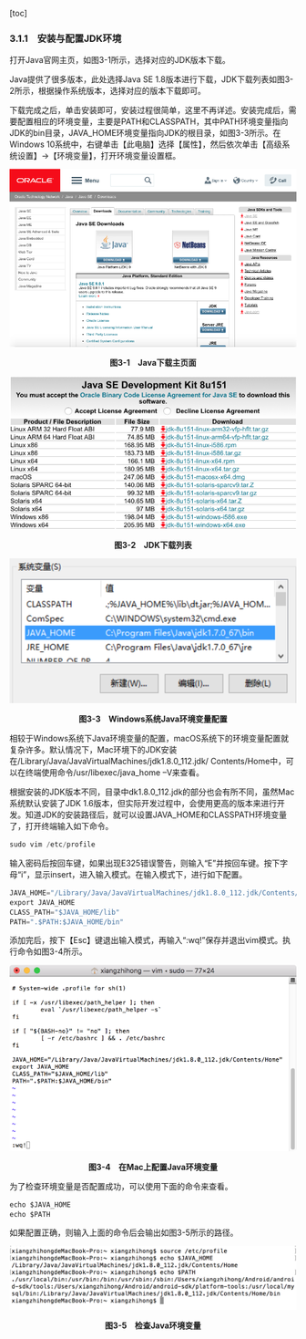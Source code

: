 [toc]

### 3.1.1　安装与配置JDK环境

打开Java官网主页，如图3-1所示，选择对应的JDK版本下载。

Java提供了很多版本，此处选择Java SE 1.8版本进行下载，JDK下载列表如图3-2所示，根据操作系统版本，选择对应的版本下载即可。

下载完成之后，单击安装即可，安装过程很简单，这里不再详述。安装完成后，需要配置相应的环境变量，主要是PATH和CLASSPATH，其中PATH环境变量指向JDK的bin目录，JAVA_HOME环境变量指向JDK的根目录，如图3-3所示。在Windows 10系统中，右键单击【此电脑】选择【属性】，然后依次单击【高级系统设置】→【环境变量】，打开环境变量设置框。

![18.png](./images/18.png)
<center class="my_markdown"><b class="my_markdown">图3-1　Java下载主页面</b></center>

![19.png](./images/19.png)
<center class="my_markdown"><b class="my_markdown">图3-2　JDK下载列表</b></center>

![20.png](./images/20.png)
<center class="my_markdown"><b class="my_markdown">图3-3　Windows系统Java环境变量配置</b></center>

相较于Windows系统下Java环境变量的配置，macOS系统下的环境变量配置就复杂许多。默认情况下，Mac环境下的JDK安装在/Library/Java/JavaVirtualMachines/jdk1.8.0_112.jdk/ Contents/Home中，可以在终端使用命令/usr/libexec/java_home –V来查看。

根据安装的JDK版本不同，目录中dk1.8.0_112.jdk的部分也会有所不同，虽然Mac系统默认安装了JDK 1.6版本，但实际开发过程中，会使用更高的版本来进行开发。知道JDK的安装路径后，就可以设置JAVA_HOME和CLASSPATH环境变量了，打开终端输入如下命令。

```python
sudo vim /etc/profile
```

输入密码后按回车键，如果出现E325错误警告，则输入“E”并按回车键。按下字母“i”，显示insert，进入输入模式。在输入模式下，进行如下配置。

```python
JAVA_HOME="/Library/Java/JavaVirtualMachines/jdk1.8.0_112.jdk/Contents/Home"
export JAVA_HOME
CLASS_PATH="$JAVA_HOME/lib"
PATH=".$PATH:$JAVA_HOME/bin"
```

添加完后，按下【Esc】键退出输入模式，再输入“:wq!”保存并退出vim模式。执行命令如图3-4所示。

![21.png](./images/21.png)
<center class="my_markdown"><b class="my_markdown">图3-4　在Mac上配置Java环境变量</b></center>

为了检查环境变量是否配置成功，可以使用下面的命令来查看。

```python
echo $JAVA_HOME 
echo $PATH
```

如果配置正确，则输入上面的命令后会输出如图3-5所示的路径。

![22.png](./images/22.png)
<center class="my_markdown"><b class="my_markdown">图3-5　检查Java环境变量</b></center>

